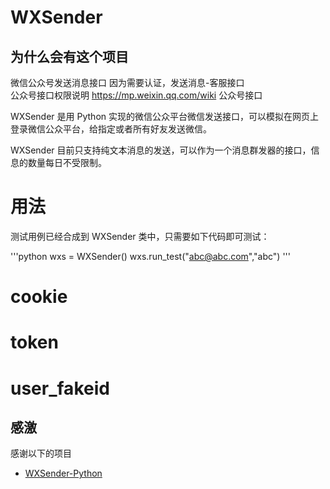 # WXSender

## 为什么会有这个项目

微信公众号发送消息接口
因为需要认证，发送消息-客服接口	
公众号接口权限说明 https://mp.weixin.qq.com/wiki
公众号接口



WXSender 是用 Python 实现的微信公众平台微信发送接口，可以模拟在网页上登录微信公众平台，给指定或者所有好友发送微信。

WXSender 目前只支持纯文本消息的发送，可以作为一个消息群发器的接口，信息的数量每日不受限制。

# 用法

测试用例已经合成到 WXSender 类中，只需要如下代码即可测试：

'''python
wxs = WXSender()
wxs.run_test("abc@abc.com","abc")
'''

# cookie
# token
# user_fakeid


## 感激
感谢以下的项目

* [WXSender-Python](https://github.com/daoluan/WXSender-Python/) 
